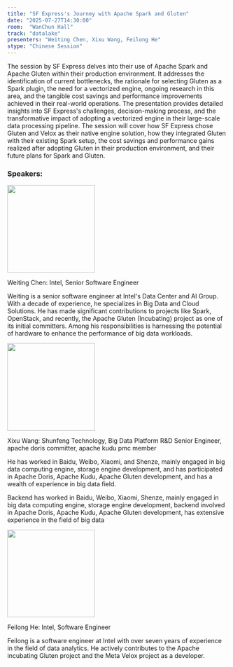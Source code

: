 ```yaml
---
title: "SF Express's Journey with Apache Spark and Gluten"
date: "2025-07-27T14:30:00"
room:  "WanChun Hall"
track: "datalake"
presenters: "Weiting Chen, Xixu Wang, Feilong He"
stype: "Chinese Session"
---
```


The session by SF Express delves into their use of Apache Spark and Apache Gluten within their production environment. It addresses the identification of current bottlenecks, the rationale for selecting Gluten as a Spark plugin, the need for a vectorized engine, ongoing research in this area, and the tangible cost savings and performance improvements achieved in their real-world operations. The presentation provides detailed insights into SF Express's challenges, decision-making process, and the transformative impact of adopting a vectorized engine in their large-scale data processing pipeline. The session will cover how SF Express chose Gluten and Velox as their native engine solution, how they integrated Gluten with their existing Spark setup, the cost savings and performance gains realized after adopting Gluten in their production environment, and their future plans for Spark and Gluten.

### Speakers:


<img src="https://sessionize.com/image/e235-400o400o1-KjhshizwVAnsatfkEDJsxo.png" width="200" /><br/>

Weiting Chen: Intel, Senior Software Engineer

Weiting is a senior software engineer at Intel's Data Center and AI Group. With a decade of experience, he specializes in Big Data and Cloud Solutions. He has made significant contributions to projects like Spark, OpenStack, and recently, the Apache Gluten (Incubating) project as one of its initial committers. Among his responsibilities is harnessing the potential of hardware to enhance the performance of big data workloads.

<img src="https://sessionize.com/image/22e8-400o400o1-nPfwNC4gYPKosjbJtNQhjh.jpg" width="200" /><br/>

Xixu Wang: Shunfeng Technology, Big Data Platform R&D Senior Engineer, apache doris committer, apache kudu pmc member

He has worked in Baidu, Weibo, Xiaomi, and Shenze, mainly engaged in big data computing engine, storage engine development, and has participated in Apache Doris, Apache Kudu, Apache Gluten development, and has a wealth of experience in big data field.

Backend has worked in Baidu, Weibo, Xiaomi, Shenze, mainly engaged in big data computing engine, storage engine development, backend involved in Apache Doris, Apache Kudu, Apache Gluten development, has extensive experience in the field of big data


<img src="https://sessionize.com/image/bb1f-400o400o1-hpctkrGW8rkQqshJ2MRrG9.jpg" width="200" /><br/>

Feilong He: Intel, Software Engineer

Feilong is a software engineer at Intel with over seven years of experience in the field of data analytics. He actively contributes to the Apache incubating Gluten project and the Meta Velox project as a developer.